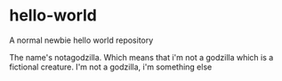 # hello-world
A normal newbie hello world repository

The name's notagodzilla. Which means that i'm not a godzilla which is a fictional creature. I'm not a godzilla, i'm something else
